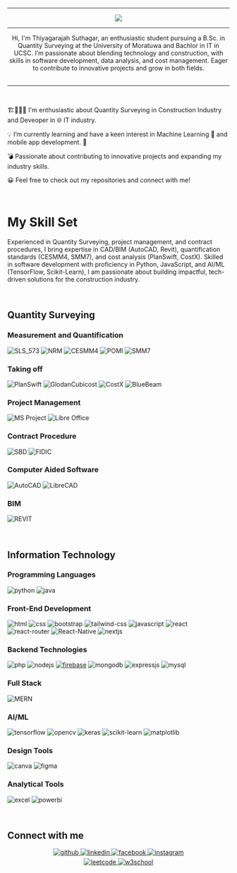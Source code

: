 <hr>
<div align="center">
  <img src="https://readme-typing-svg.herokuapp.com?font=Fira+Code&size=32&pause=1000&color=C128F7&width=550&lines=Hello%2C;I+am+Thiyagarajah+Suthagar%2C;Welcome+to+my+Portfolio+!!!">
</div>
<hr>
<div align="center">Hi, I'm Thiyagarajah Suthagar, an enthusiastic student pursuing a B.Sc. in Quantity Surveying at the University of Moratuwa and Bachlor in IT in UCSC. I’m passionate about blending technology and construction, with skills in software development, data analysis, and cost management. Eager to contribute to innovative projects and grow in both fields. </div>  
<br> <hr> <br>
  

 🏗️👷🏻‍♂️ I'm enthusiastic about Quantity Surveying in Construction Industry and Deveoper in 🌐 IT industry.
  

💡 I’m currently learning and have a keen interest in Machine Learning 🤖 and mobile app development. 📱
  

 💣 Passionate about contributing to innovative projects and expanding my industry skills. 
  

  😀 Feel free to check out my repositories and connect with me!  
  

<br/>  

# My Skill Set

<p>Experienced in Quantity Surveying, project management, and contract procedures, I bring expertise in CAD/BIM (AutoCAD, Revit), quantification standards (CESMM4, SMM7), and cost analysis (PlanSwift, CostX). Skilled in software development with proficiency in Python, JavaScript, and AI/ML (TensorFlow, Scikit-Learn), I am passionate about building impactful, tech-driven solutions for the construction industry. </p>
<br/>  

## Quantity Surveying
### Measurement and Quantification

![SLS_573](https://img.shields.io/badge/SLS_573-3776AB?style=for-the-badge&logo=SLS_573&logoColor=white)
![NRM](https://img.shields.io/badge/NRM-3776AB?style=for-the-badge&logo=NRM&logoColor=white)
![CESMM4](https://img.shields.io/badge/CESMM4-3776AB?style=for-the-badge&logo=CESMM4&logoColor=white)
![POMI](https://img.shields.io/badge/POMI-3776AB?style=for-the-badge&logo=POMI&logoColor=white)
![SMM7](https://img.shields.io/badge/SMM7-3776AB?style=for-the-badge&logo=SMM7&logoColor=white)

### Taking off
![PlanSwift](https://img.shields.io/badge/PlanSwift-00599C?style=for-the-badge&logo=PlanSwift&logoColor=white)
![GlodanCubicost](https://img.shields.io/badge/GlodanCubicost-00599C?style=for-the-badge&logo=GlodanCubicost&logoColor=white)
![CostX](https://img.shields.io/badge/CostX-00599C?style=for-the-badge&logo=CostX&logoColor=white)
![BlueBeam](https://img.shields.io/badge/BlueBeam-00599C?style=for-the-badge&logo=BlueBeam&logoColor=white)


### Project Management 
![MS Project](https://img.shields.io/badge/MS_Project-323330?style=for-the-badge&logo=MS_Project&logoColor=F7DF1E)
![Libre Office](https://img.shields.io/badge/Libre_Office-323330?style=for-the-badge&logo=Libre_Office&logoColor=F7DF1E)

### Contract Procedure
![SBD](https://img.shields.io/badge/SBD-E34F26?style=for-the-badge&logo=SBD&logoColor=white)
![FIDIC](https://img.shields.io/badge/FIDIC-E34F26?style=for-the-badge&logo=FIDIC&logoColor=white)

### Computer Aided Software
![AutoCAD](https://img.shields.io/badge/AutoCAD-339933?style=for-the-badge&logo=AutoCAD&logoColor=white)
![LibreCAD](https://img.shields.io/badge/LibreCAD-339933?style=for-the-badge&logo=LibreCAD&logoColor=white)

### BIM
![REVIT](https://img.shields.io/badge/REVIT-5C3EE8?style=for-the-badge&logo=REVIT&logoColor=white)

<br/>  

## Information Technology

### Programming Languages
![python](https://img.shields.io/badge/python-3776AB?style=for-the-badge&logo=python&logoColor=white)
![java](https://img.shields.io/badge/Java-007396?style=for-the-badge&logo=java&logoColor=white)

### Front-End Development
<!-- ![next](https://img.shields.io/badge/Next-000000?style=for-the-badge&logo=nextdotjs&logoColor=FFFFFF) -->
![html](https://img.shields.io/badge/HTML5-E34F26?style=for-the-badge&logo=html5&logoColor=white)
![css](https://img.shields.io/badge/CSS3-1572B6?style=for-the-badge&logo=css3&logoColor=white)
![bootstrap](https://img.shields.io/badge/bootstrap-28B6F6?style=for-the-badge&logo=bootstrap&logoColor=white)
![tailwind-css](https://img.shields.io/badge/tailwind_css-06B6D4?style=for-the-badge&logo=tailwind-css&logoColor=white)
![javascript](https://img.shields.io/badge/JavaScript-323330?style=for-the-badge&logo=javascript&logoColor=F7DF1E)
![react](https://img.shields.io/badge/React-20232A?style=for-the-badge&logo=react&logoColor=61DAFB)
![react-router](https://img.shields.io/badge/React_Router-CA4245?style=for-the-badge&logo=react-router&logoColor=white) 
![React-Native](https://img.shields.io/badge/React-Native-28B6F6?style=for-the-badge&logo=React-Native&logoColor=white)
![nextjs](https://img.shields.io/badge/Next.js-000000?style=for-the-badge&logo=nextdotjs&logoColor=white)

### Backend Technologies
![php](https://img.shields.io/badge/PHP-777BB4?style=for-the-badge&logo=php&logoColor=white)
![nodejs](https://img.shields.io/badge/Node.js-339933?style=for-the-badge&logo=nodedotjs&logoColor=white)
[![firebase](https://img.shields.io/badge/Firebase-ffaa00?style=for-the-badge&logo=Firebase&logoColor=white)](https://firebase.google.com/)
![mongodb](https://img.shields.io/badge/MongoDB-47A248?style=for-the-badge&logo=mongodb&logoColor=white)
![expressjs](https://img.shields.io/badge/Express.js-000000?style=for-the-badge&logo=express&logoColor=white)
![mysql](https://img.shields.io/badge/MySQL-4479A1?style=for-the-badge&logo=mysql&logoColor=white)

### Full Stack
![MERN](https://img.shields.io/badge/MERN-777BB4?style=for-the-badge&logo=mern&logoColor=white)

### AI/ML
![tensorflow](https://img.shields.io/badge/TensorFlow-FF6F00?style=for-the-badge&logo=tensorflow&logoColor=white)
![opencv](https://img.shields.io/badge/OpenCV-5C3EE8?style=for-the-badge&logo=opencv&logoColor=white)
![keras](https://img.shields.io/badge/Keras-D00000?style=for-the-badge&logo=keras&logoColor=white)
![scikit-learn](https://img.shields.io/badge/scikit--learn-F7931E?style=for-the-badge&logo=scikit-learn&logoColor=white)
![matplotlib](https://img.shields.io/badge/Matplotlib-3776AB?style=for-the-badge&logo=matplotlib&logoColor=white)

### Design Tools
![canva](https://img.shields.io/badge/canva-00C4CC?style=for-the-badge&logo=canva&logoColor=white)
![figma](https://img.shields.io/badge/figma-000000?style=for-the-badge&logo=figma&logoColor=white)


### Analytical Tools
![excel](https://img.shields.io/badge/Excel-217346?style=for-the-badge&logo=microsoft-excel&logoColor=white)
![powerbi](https://img.shields.io/badge/Power%20BI-F2C811?style=for-the-badge&logo=powerbi&logoColor=white)

<br/>  


## Connect with me  
<div align="center">
<a href="https://github.com/ptusutha06" target="_blank">
<img src=https://img.shields.io/badge/github-%2324292e.svg?&style=for-the-badge&logo=github&logoColor=white alt=github style="margin-bottom: 5px;" />
</a>
<a href="https://www.linkedin.com/in/thiyagarajah-suthagar-0904a1206?lipi=urn%3Ali%3Apage%3Ad_flagship3_profile_view_base_contact_details%3BEpi9kkYuSf2Oeuz6dKc9EA%3D%3D" target="_blank">
<img src=https://img.shields.io/badge/linkedin-%231E77B5.svg?&style=for-the-badge&logo=linkedin&logoColor=white alt=linkedin style="margin-bottom: 5px;" />
</a>
<a href="https://www.facebook.com/thiyagarajah.suthagar.5?mibextid=LQQJ4d" target="_blank">
<img src=https://img.shields.io/badge/facebook-%232E87FB.svg?&style=for-the-badge&logo=facebook&logoColor=white alt=facebook style="margin-bottom: 5px;" />
</a>
<a href="https://www.instagram.com/_suthat_06/profilecard" target="_blank">
<img src=https://img.shields.io/badge/instagram-%23000000.svg?&style=for-the-badge&logo=instagram&logoColor=white alt=instagram style="margin-bottom: 5px;" />
</a> 
<br/>
<a href="#" target="_blank">
<img src=https://img.shields.io/badge/leetcode-%23000000.svg?&style=for-the-badge&logo=leetcode&logoColor=white alt=leetcode style="margin-bottom: 5px;" />
</a> 
<a href="#" target="_blank">
<img src=https://img.shields.io/badge/w3school-%23000000.svg?&style=for-the-badge&logo=w3school&logoColor=white alt=w3school style="margin-bottom: 5px;" />
</a>  
</div>  




  

<br/>  




<!--
- 🔭 I’m currently working on ...
- 🌱 I’m currently learning ...
- 👯 I’m looking to collaborate on ...
- 🤔 I’m looking for help with ...
- 💬 Ask me about ...
- 📫 How to reach me: ...
- 😄 Pronouns: ...
- ⚡ Fun fact: ...
-->
